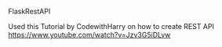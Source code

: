FlaskRestAPI

Used this Tutorial by CodewithHarry on how to create REST API
https://www.youtube.com/watch?v=Jzv3G5iDLvw


